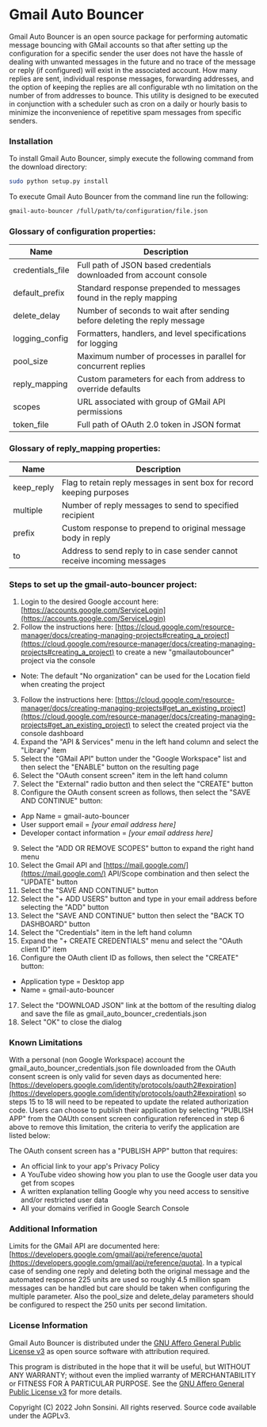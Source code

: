 # Gmail Auto Bouncer
Gmail Auto Bouncer is an open source package for performing automatic message bouncing with GMail accounts so that after setting up the configuration for a specific sender the user does not have the hassle of dealing with unwanted messages in the future and no trace of the message or reply (if configured) will exist in the associated account.  How many replies are sent, individual response messages, forwarding addresses, and the option of keeping the replies are all configurable wth no limitation on the number of from addresses to bounce.  This utility is designed to be executed in conjunction with a scheduler such as cron on a daily or hourly basis to minimize the inconvenience of repetitive spam messages from specific senders.

### Installation
To install Gmail Auto Bouncer, simply execute the following command from the download directory:
```bash
sudo python setup.py install
```

To execute Gmail Auto Bouncer from the command line run the following:
```bash
gmail-auto-bouncer /full/path/to/configuration/file.json
```

### Glossary of configuration properties:
Name | Description
--- | ---
credentials_file | Full path of JSON based credentials downloaded from account console
default_prefix | Standard response prepended to messages found in the reply mapping
delete_delay | Number of seconds to wait after sending before deleting the reply message
logging_config | Formatters, handlers, and level specifications for logging
pool_size | Maximum number of processes in parallel for concurrent replies
reply_mapping | Custom parameters for each from address to override defaults
scopes | URL associated with group of GMail API permissions
token_file | Full path of OAuth 2.0 token in JSON format

### Glossary of reply_mapping properties:
Name | Description
--- | ---
keep_reply | Flag to retain reply messages in sent box for record keeping purposes
multiple | Number of reply messages to send to specified recipient
prefix | Custom response to prepend to original message body in reply
to | Address to send reply to in case sender cannot receive incoming messages

### Steps to set up the gmail-auto-bouncer project:
1. Login to the desired Google account here:  [https://accounts.google.com/ServiceLogin](https://accounts.google.com/ServiceLogin)
2. Follow the instructions here:  [https://cloud.google.com/resource-manager/docs/creating-managing-projects#creating_a_project](https://cloud.google.com/resource-manager/docs/creating-managing-projects#creating_a_project) to create a new "gmailautobouncer" project via the console
  * Note:  The default "No organization" can be used for the Location field when creating the project
3. Follow the instructions here:  [https://cloud.google.com/resource-manager/docs/creating-managing-projects#get_an_existing_project](https://cloud.google.com/resource-manager/docs/creating-managing-projects#get_an_existing_project) to select the created project via the console dashboard
4. Expand the "API & Services" menu in the left hand column and select the "Library" item
5. Select the "GMail API" button under the "Google Workspace" list and then select the "ENABLE" button on the resulting page
6. Select the "OAuth consent screen" item in the left hand column 
7. Select the "External" radio button and then select the "CREATE" button
8. Configure the OAuth consent screen as follows, then select the "SAVE AND CONTINUE" button:
  * App Name = gmail-auto-bouncer
  * User support email = *[your email address here]*
  * Developer contact information = *[your email address here]*
9. Select the "ADD OR REMOVE SCOPES" button to expand the right hand menu
10. Select the Gmail API and [https://mail.google.com/](https://mail.google.com/) API/Scope combination and then select the "UPDATE" button
11. Select the "SAVE AND CONTINUE" button
12. Select the "+ ADD USERS" button and type in your email address before selecting the "ADD" button
13. Select the "SAVE AND CONTINUE" button then select the "BACK TO DASHBOARD" button
14. Select the "Credentials" item in the left hand column
15. Expand the "+ CREATE CREDENTIALS" menu and select the "OAuth client ID" item
16. Configure the OAuth client ID as follows, then select the "CREATE" button:
  * Application type = Desktop app
  * Name = gmail-auto-bouncer
17. Select the "DOWNLOAD JSON" link at the bottom of the resulting dialog and save the file as gmail_auto_bouncer_credentials.json
18. Select "OK" to close the dialog

### Known Limitations
With a personal (non Google Workspace) account the gmail_auto_bouncer_credentials.json file downloaded from the OAuth consent screen is only valid for seven days as documented here:  [https://developers.google.com/identity/protocols/oauth2#expiration](https://developers.google.com/identity/protocols/oauth2#expiration) so steps 15 to 18 will need to be repeated to update the related authorization code.  Users can choose to publish their application by selecting "PUBLISH APP" from the OAUth consent screen configuration referenced in step 6 above to remove this limitation, the criteria to verify the application are listed below:

The OAuth consent screen has a "PUBLISH APP" button that requires:
 * An official link to your app's Privacy Policy
 * A YouTube video showing how you plan to use the Google user data you get from scopes
 * A written explanation telling Google why you need access to sensitive and/or restricted user data
 * All your domains verified in Google Search Console

### Additional Information
Limits for the GMail API are documented here:  [https://developers.google.com/gmail/api/reference/quota](https://developers.google.com/gmail/api/reference/quota).  In a typical case of sending one reply and deleting both the original message and the automated response 225 units are used so roughly 4.5 million spam messages can be handled but care should be taken when configuring the multiple parameter.  Also the pool_size and delete_delay parameters should be configured to respect the 250 units per second limitation.

### License Information
Gmail Auto Bouncer is distributed under the [GNU Affero General Public License v3](https://www.gnu.org/licenses/agpl.html) as open source software with attribution required.

This program is distributed in the hope that it will be useful, but WITHOUT ANY WARRANTY; without even the implied warranty of
MERCHANTABILITY or FITNESS FOR A PARTICULAR PURPOSE.  See the [GNU Affero General Public License v3](https://www.gnu.org/licenses/agpl.html) for more details.

Copyright (C) 2022 John Sonsini.  All rights reserved.  Source code available under the AGPLv3.
